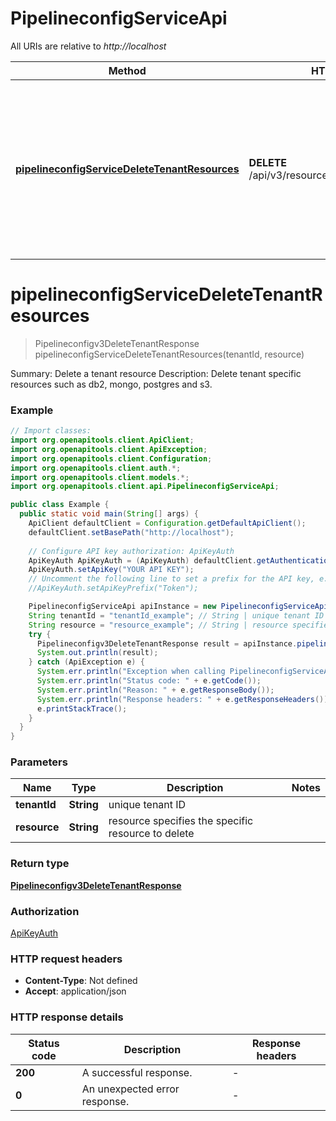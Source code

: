 # PipelineconfigServiceApi

All URIs are relative to *http://localhost*

| Method | HTTP request | Description |
|------------- | ------------- | -------------|
| [**pipelineconfigServiceDeleteTenantResources**](PipelineconfigServiceApi.md#pipelineconfigServiceDeleteTenantResources) | **DELETE** /api/v3/resources/{tenant_id}/{resource} | Summary: Delete a tenant resource Description: Delete tenant specific resources such as db2, mongo, postgres and s3. |


<a id="pipelineconfigServiceDeleteTenantResources"></a>
# **pipelineconfigServiceDeleteTenantResources**
> Pipelineconfigv3DeleteTenantResponse pipelineconfigServiceDeleteTenantResources(tenantId, resource)

Summary: Delete a tenant resource Description: Delete tenant specific resources such as db2, mongo, postgres and s3.

### Example
```java
// Import classes:
import org.openapitools.client.ApiClient;
import org.openapitools.client.ApiException;
import org.openapitools.client.Configuration;
import org.openapitools.client.auth.*;
import org.openapitools.client.models.*;
import org.openapitools.client.api.PipelineconfigServiceApi;

public class Example {
  public static void main(String[] args) {
    ApiClient defaultClient = Configuration.getDefaultApiClient();
    defaultClient.setBasePath("http://localhost");
    
    // Configure API key authorization: ApiKeyAuth
    ApiKeyAuth ApiKeyAuth = (ApiKeyAuth) defaultClient.getAuthentication("ApiKeyAuth");
    ApiKeyAuth.setApiKey("YOUR API KEY");
    // Uncomment the following line to set a prefix for the API key, e.g. "Token" (defaults to null)
    //ApiKeyAuth.setApiKeyPrefix("Token");

    PipelineconfigServiceApi apiInstance = new PipelineconfigServiceApi(defaultClient);
    String tenantId = "tenantId_example"; // String | unique tenant ID
    String resource = "resource_example"; // String | resource specifies the specific resource to delete
    try {
      Pipelineconfigv3DeleteTenantResponse result = apiInstance.pipelineconfigServiceDeleteTenantResources(tenantId, resource);
      System.out.println(result);
    } catch (ApiException e) {
      System.err.println("Exception when calling PipelineconfigServiceApi#pipelineconfigServiceDeleteTenantResources");
      System.err.println("Status code: " + e.getCode());
      System.err.println("Reason: " + e.getResponseBody());
      System.err.println("Response headers: " + e.getResponseHeaders());
      e.printStackTrace();
    }
  }
}
```

### Parameters

| Name | Type | Description  | Notes |
|------------- | ------------- | ------------- | -------------|
| **tenantId** | **String**| unique tenant ID | |
| **resource** | **String**| resource specifies the specific resource to delete | |

### Return type

[**Pipelineconfigv3DeleteTenantResponse**](Pipelineconfigv3DeleteTenantResponse.md)

### Authorization

[ApiKeyAuth](../README.md#ApiKeyAuth)

### HTTP request headers

 - **Content-Type**: Not defined
 - **Accept**: application/json

### HTTP response details
| Status code | Description | Response headers |
|-------------|-------------|------------------|
| **200** | A successful response. |  -  |
| **0** | An unexpected error response. |  -  |

